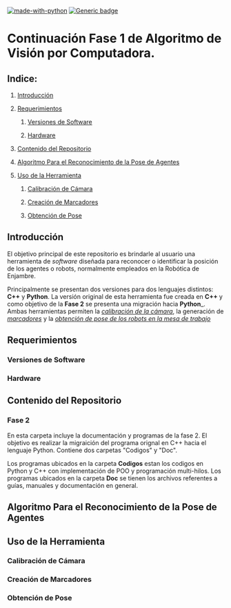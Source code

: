[![made-with-python](https://img.shields.io/badge/Made%20with-Python-1f425f.svg)](https://www.python.org/) [![Generic badge](https://img.shields.io/badge/Spyder-v4.1.4-<COLOR>.svg)](https://shields.io/)
# Continuación Fase 1 de Algoritmo de Visión por Computadora.

## Indice:
1. [Introducción](#Introducción)

2. [Requerimientos](#Requerimientos)

   1. [Versiones de Software](#versiones-soft)
  
   2. [Hardware](#versiones-hard)

3. [Contenido del Repositorio](#RepoContent)

4. [Algoritmo Para el Reconocimiento de la Pose de Agentes](#algoritmo-pose-python)

5. [Uso de la Herramienta](#Herramienta)

   1. [Calibración de Cámara](#calibración-de-cámara)
   
   2. [Creación de Marcadores](#creación-de-marcadores)
   
   3. [Obtención de Pose](#obtención-de-pose)



## Introducción
El objetivo principal de este repositorio es brindarle al usuario una herramienta de _software_ diseñada para reconocer o identificar la posición de los agentes o robots, normalmente empleados en la Robótica de Enjambre. 

Principalmente se presentan dos versiones para dos lenguajes distintos: __C++__ y __Python__.
La versión original de esta herramienta fue creada en __C++__ y como objetivo de la __Fase 2__ se presenta una migración hacia __Python___.
Ambas herramientas permiten la [_calibración de la cámara_](#calibración-de-cámara), la generación de [_marcadores_](#creación-de-marcadores) y la [_obtención de pose de los robots en la mesa de trabajo_](#obtención-de-pose)

## Requerimientos <a name="Requerimientos"></a>
  ### Versiones de Software <a name="versiones-soft"></a>
  ### Hardware <a name="versiones-hard"></a>

## Contenido del Repositorio <a name="RepoContent"></a>
### Fase 2
En esta carpeta incluye la documentación y programas de la fase 2. 
El objetivo es realizar la migraición del programa orignal en C++ hacia el lenguaje Python.
Contiene dos carpetas "Codigos" y "Doc".

Los programas ubicados en la carpeta __Codigos__ estan los codigos en Python y C++ con implementación de POO y programación multi-hilos.
Los programas ubicados en la carpeta __Doc__ se tienen los archivos referentes a guías, manuales y documentación en general.

## Algoritmo Para el Reconocimiento de la Pose de Agentes <a name="algoritmo-pose-python"></a> 

## Uso de la Herramienta <a name="Herramienta"></a>
### Calibración de Cámara
### Creación de Marcadores
### Obtención de Pose




